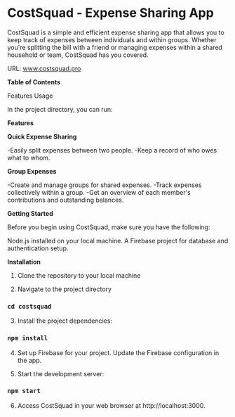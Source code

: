 # CostSquad - Expense Sharing App

CostSquad is a simple and efficient expense sharing app that allows you to keep track of expenses between individuals and within groups. Whether you're splitting the bill with a friend or managing expenses within a shared household or team, CostSquad has you covered.

URL: www.costsquad.pro

**Table of Contents**

Features
Usage

In the project directory, you can run:

**Features**

**Quick Expense Sharing**

-Easily split expenses between two people.
-Keep a record of who owes what to whom.

**Group Expenses**

-Create and manage groups for shared expenses.
-Track expenses collectively within a group.
-Get an overview of each member's contributions and outstanding balances.

**Getting Started**

Before you begin using CostSquad, make sure you have the following:

Node.js installed on your local machine.
A Firebase project for database and authentication setup.

**Installation**

1. Clone the repository to your local machine

2. Navigate to the project directory

### `cd costsquad`

3. Install the project dependencies:

### `npm install`

4. Set up Firebase for your project. Update the Firebase configuration in the app.

5. Start the development server:

### `npm start`

6. Access CostSquad in your web browser at http://localhost:3000.
